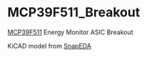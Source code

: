 # MCP39F511_Breakout
[MCP39F511](https://www.digikey.com.au/product-detail/en/microchip-technology/MCP39F511-E-MQ/MCP39F511-E-MQ-ND/5323591) Energy Monitor ASIC Breakout

KiCAD model from [SnapEDA](https://www.snapeda.com/parts/MCP39F511-E/MQ/Microchip/view-part/?ref=digikey)

